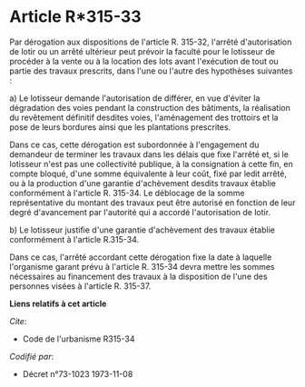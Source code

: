 # Article R*315-33

Par dérogation aux dispositions de l'article R. 315-32, l'arrêté d'autorisation de lotir ou un arrêté ultérieur peut prévoir
la faculté pour le lotisseur de procéder à la vente ou à la location des lots avant l'exécution de tout ou partie des travaux
prescrits, dans l'une ou l'autre des hypothèses suivantes :

a) Le lotisseur demande l'autorisation de différer, en vue d'éviter la dégradation des voies pendant la construction des
bâtiments, la réalisation du revêtement définitif desdites voies, l'aménagement des trottoirs et la pose de leurs bordures
ainsi que les plantations prescrites.

Dans ce cas, cette dérogation est subordonnée à l'engagement du demandeur de terminer les travaux dans les délais que fixe
l'arrêté et, si le lotisseur n'est pas une collectivité publique, à la consignation à cette fin, en compte bloqué, d'une
somme équivalente à leur coût, fixé par ledit arrêté, ou à la production d'une garantie d'achèvement desdits travaux établie
conformément à l'article R. 315-34. Le déblocage de la somme représentative du montant des travaux peut être autorisé en
fonction de leur degré d'avancement par l'autorité qui a accordé l'autorisation de lotir.

b) Le lotisseur justifie d'une garantie d'achèvement des travaux établie conformément à l'article R.315-34.

Dans ce cas, l'arrêté accordant cette dérogation fixe la date à laquelle l'organisme garant prévu à l'article R. 315-34 devra
mettre les sommes nécessaires au financement des travaux à la disposition de l'une des personnes visées à l'article R.
315-37.

**Liens relatifs à cet article**

_Cite_:

  - Code de l'urbanisme R315-34

_Codifié par_:

  - Décret n°73-1023 1973-11-08
